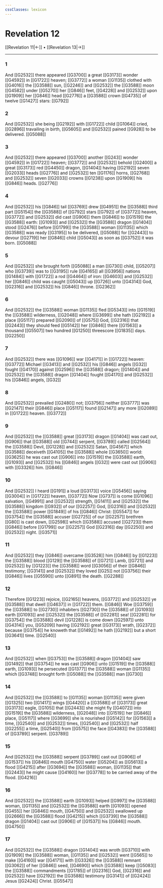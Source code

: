 ```yaml
---
cssClasses: lexicon
---
```

# Revelation 12

[[Revelation 11|←]] • [[Revelation 13|→]]

---

### 1
And [[G2532]] there appeared [[G3700]] a great [[G3173]] wonder [[G4592]] in [[G1722]] heaven; [[G3772]] a woman [[G1135]] clothed with [[G4016]] the [[G3588]] sun, [[G2246]] and [[G2532]] the [[G3588]] moon [[G4582]] under [[G5270]] her [[G846]] feet, [[G4228]] and [[G2532]] upon [[G1909]] her [[G846]] head [[G2776]] a [[G3588]] crown [[G4735]] of twelve [[G1427]] stars: [[G792]]

### 2
And [[G2532]] she being [[G2192]] with [[G1722]] child [[G1064]] cried, [[G2896]] travailing in birth, [[G5605]] and [[G2532]] pained [[G928]] to be delivered. [[G5088]]

### 3
And [[G2532]] there appeared [[G3700]] another [[G243]] wonder [[G4592]] in [[G1722]] heaven; [[G3772]] and [[G2532]] behold [[G2400]] a great [[G3173]] red [[G4450]] dragon, [[G1404]] having [[G2192]] seven [[G2033]] heads [[G2776]] and [[G2532]] ten [[G1176]] horns, [[G2768]] and [[G2532]] seven [[G2033]] crowns [[G1238]] upon [[G1909]] his [[G846]] heads. [[G2776]]

### 4
And [[G2532]] his [[G846]] tail [[G3769]] drew [[G4951]] the [[G3588]] third part [[G5154]] the [[G3588]] of [[G792]] stars [[G792]] of [[G3772]] heaven, [[G3772]] and [[G2532]] did cast [[G906]] them [[G846]] to [[G1519]] the [[G3588]] earth: [[G1093]] and [[G2532]] the [[G3588]] dragon [[G1404]] stood [[G2476]] before [[G1799]] the [[G3588]] woman [[G1135]] which [[G3588]] was ready [[G3195]] to be delivered, [[G5088]] for [[G2443]] to devour [[G2719]] her [[G846]] child [[G5043]] as soon as [[G3752]] it was born. [[G5088]]

### 5
And [[G2532]] she brought forth [[G5088]] a man [[G730]] child, [[G5207]] who [[G3739]] was to [[G3195]] rule [[G4165]] all [[G3956]] nations [[G1484]] with [[G1722]] a rod [[G4464]] of iron: [[G4603]] and [[G2532]] her [[G846]] child was caught [[G5043]] up [[G726]] unto [[G4314]] God, [[G2316]] and [[G2532]] his [[G846]] throne. [[G2362]]

### 6
And [[G2532]] the [[G3588]] woman [[G1135]] fled [[G5343]] into [[G1519]] the [[G3588]] wilderness, [[G2048]] where [[G3699]] she hath [[G2192]] a place [[G5117]] prepared [[G2090]] of [[G575]] God, [[G2316]] that [[G2443]] they should feed [[G5142]] her [[G846]] there [[G1563]] a thousand [[G5507]] two hundred [[G1250]] threescore [[G1835]] days. [[G2250]]

### 7
And [[G2532]] there was [[G1096]] war [[G4171]] in [[G1722]] heaven: [[G3772]] Michael [[G3413]] and [[G2532]] his [[G846]] angels [[G32]] fought [[G4170]] against [[G2596]] the [[G3588]] dragon; [[G1404]] and [[G2532]] the [[G3588]] dragon [[G1404]] fought [[G4170]] and [[G2532]] his [[G846]] angels, [[G32]]

### 8
And [[G2532]] prevailed [[G2480]] not; [[G3756]] neither [[G3777]] was [[G2147]] their [[G846]] place [[G5117]] found [[G2147]] any more [[G2089]] in [[G1722]] heaven. [[G3772]]

### 9
And [[G2532]] the [[G3588]] great [[G3173]] dragon [[G1404]] was cast out, [[G906]] that [[G3588]] old [[G744]] serpent, [[G3789]] called [[G2564]] the [[G3588]] Devil, [[G1228]] and [[G2532]] Satan, [[G4567]] which [[G3588]] deceiveth [[G4105]] the [[G3588]] whole [[G3650]] world: [[G3625]] he was cast out [[G906]] into [[G1519]] the [[G3588]] earth, [[G1093]] and [[G2532]] his [[G846]] angels [[G32]] were cast out [[G906]] with [[G3326]] him. [[G846]]

### 10
And [[G2532]] I heard [[G191]] a loud [[G3173]] voice [[G5456]] saying [[G3004]] in [[G1722]] heaven, [[G3772]] Now [[G737]] is come [[G1096]] salvation, [[G4991]] and [[G2532]] strength, [[G1411]] and [[G2532]] the [[G3588]] kingdom [[G932]] of our [[G2257]] God, [[G2316]] and [[G2532]] the [[G3588]] power [[G1849]] of his [[G846]] Christ: [[G5547]] for [[G3754]] the [[G3588]] accuser [[G2725]] of our [[G2257]] brethren [[G80]] is cast down, [[G2598]] which [[G3588]] accused [[G2723]] them [[G846]] before [[G1799]] our [[G2257]] God [[G2316]] day [[G2250]] and [[G2532]] night. [[G3571]]

### 11
And [[G2532]] they [[G846]] overcame [[G3528]] him [[G846]] by [[G1223]] the [[G3588]] blood [[G129]] the [[G3588]] of [[G721]] Lamb, [[G721]] and [[G2532]] by [[G1223]] the [[G3588]] word [[G3056]] of their [[G846]] testimony; [[G3141]] and [[G2532]] they loved [[G25]] not [[G3756]] their [[G846]] lives [[G5590]] unto [[G891]] the death. [[G2288]]

### 12
Therefore [[G1223]] rejoice, [[G2165]] heavens, [[G3772]] and [[G2532]] ye [[G3588]] that dwell [[G4637]] in [[G1722]] them. [[G846]] Woe [[G3759]] the [[G3588]] to [[G2730]] inhabiters [[G2730]] the [[G3588]] of [[G1093]] earth [[G1093]] and [[G2532]] the [[G3588]] of [[G2281]] sea! [[G2281]] for [[G3754]] the [[G3588]] devil [[G1228]] is come down [[G2597]] unto [[G4314]] you, [[G5209]] having [[G2192]] great [[G3173]] wrath, [[G2372]] because [[G3754]] he knoweth that [[G1492]] he hath [[G2192]] but a short [[G3641]] time. [[G2540]]

### 13
And [[G2532]] when [[G3753]] the [[G3588]] dragon [[G1404]] saw [[G1492]] that [[G3754]] he was cast [[G906]] unto [[G1519]] the [[G3588]] earth, [[G1093]] he persecuted [[G1377]] the [[G3588]] woman [[G1135]] which [[G3748]] brought forth [[G5088]] the [[G3588]] man [[G730]]

### 14
And [[G2532]] the [[G3588]] to [[G1135]] woman [[G1135]] were given [[G1325]] two [[G1417]] wings [[G4420]] a [[G3588]] of [[G3173]] great [[G3173]] eagle, [[G105]] that [[G2443]] she might fly [[G4072]] into [[G1519]] the [[G3588]] wilderness, [[G2048]] into [[G1519]] her [[G846]] place, [[G5117]] where [[G3699]] she is nourished [[G5142]] for [[G1563]] a time, [[G2540]] and [[G2532]] times, [[G2540]] and [[G2532]] half [[G2255]] a time, [[G2540]] from [[G575]] the face [[G4383]] the [[G3588]] of [[G3789]] serpent. [[G3789]]

### 15
And [[G2532]] the [[G3588]] serpent [[G3789]] cast out [[G906]] of [[G1537]] his [[G846]] mouth [[G4750]] water [[G5204]] as [[G5613]] a flood [[G4215]] after [[G3694]] the [[G3588]] woman, [[G1135]] that [[G2443]] he might cause [[G4160]] her [[G3778]] to be carried away of the flood. [[G4216]]

### 16
And [[G2532]] the [[G3588]] earth [[G1093]] helped [[G997]] the [[G3588]] woman, [[G1135]] and [[G2532]] the [[G3588]] earth [[G1093]] opened [[G455]] her [[G846]] mouth, [[G4750]] and [[G2532]] swallowed up [[G2666]] the [[G3588]] flood [[G4215]] which [[G3739]] the [[G3588]] dragon [[G1404]] cast out [[G906]] of [[G1537]] his [[G846]] mouth. [[G4750]]

### 17
And [[G2532]] the [[G3588]] dragon [[G1404]] was wroth [[G3710]] with [[G1909]] the [[G3588]] woman, [[G1135]] and [[G2532]] went [[G565]] to make [[G4160]] war [[G4171]] with [[G3326]] the [[G3588]] remnant [[G3062]] of her [[G846]] seed, [[G4690]] which [[G3588]] keep [[G5083]] the [[G3588]] commandments [[G1785]] of [[G2316]] God, [[G2316]] and [[G2532]] have [[G2192]] the [[G3588]] testimony [[G3141]] of [[G2424]] Jesus [[G2424]] Christ. [[G5547]]
